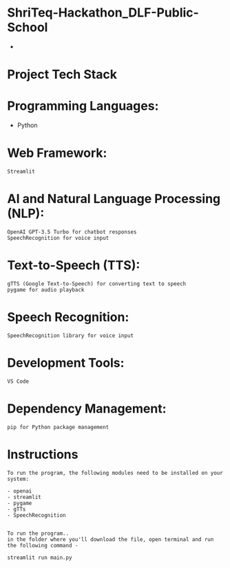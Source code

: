 # ShriTeq-Hackathon_DLF-Public-School
-

# Project Tech Stack

# Programming Languages:
- Python

# Web Framework:
	Streamlit

# AI and Natural Language Processing (NLP):
	OpenAI GPT-3.5 Turbo for chatbot responses
	SpeechRecognition for voice input

# Text-to-Speech (TTS):
	gTTS (Google Text-to-Speech) for converting text to speech
	pygame for audio playback

# Speech Recognition:
	SpeechRecognition library for voice input

# Development Tools:
	VS Code

# Dependency Management:
	pip for Python package management


# Instructions
	To run the program, the following modules need to be installed on your system:

	- openai
	- streamlit
 	- pygame
  	- gTTs
   	- SpeechRecognition


	To run the program..
	in the folder where you'll download the file, open terminal and run the following command - 

	streamlit run main.py


